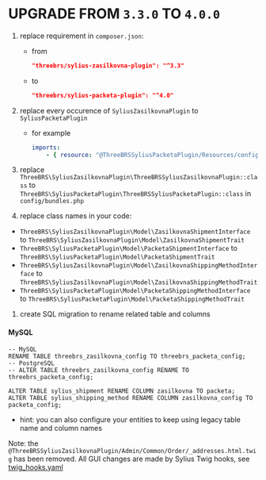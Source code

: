 # UPGRADE FROM `3.3.0` TO `4.0.0`

1. replace requirement in `composer.json`:
   - from
     ```json
     "threebrs/sylius-zasilkovna-plugin": "^3.3"
     ```
   - to
     ```json
     "threebrs/sylius-packeta-plugin": "^4.0"
     ```

1. replace every occurence of `SyliusZasilkovnaPlugin` to `SyliusPacketaPlugin`
    - for example
      ```yaml
      imports:
          - { resource: "@ThreeBRSSyliusPacketaPlugin/Resources/config/config.{yml,yaml}" }
      ```

1. replace `ThreeBRS\SyliusZasilkovnaPlugin\ThreeBRSSyliusZasilkovnaPlugin::class` to
   `ThreeBRS\SyliusPacketaPlugin\ThreeBRSSyliusPacketaPlugin::class` in `config/bundles.php`

1. replace class names in your code:
  - `ThreeBRS\SyliusZasilkovnaPlugin\Model\ZasilkovnaShipmentInterface` to `ThreeBRS\SyliusZasilkovnaPlugin\Model\ZasilkovnaShipmentTrait`
  - `ThreeBRS\SyliusPacketaPlugin\Model\PacketaShipmentInterface` to `ThreeBRS\SyliusPacketaPlugin\Model\PacketaShipmentTrait`
  - `ThreeBRS\SyliusZasilkovnaPlugin\Model\ZasilkovnaShippingMethodInterface` to `ThreeBRS\SyliusZasilkovnaPlugin\Model\ZasilkovnaShippingMethodTrait`
  - `ThreeBRS\SyliusPacketaPlugin\Model\PacketaShippingMethodInterface` to 
  `ThreeBRS\SyliusPacketaPlugin\Model\PacketaShippingMethodTrait`

1. create SQL migration to rename related table and columns

#### MySQL
```mysql
-- MySQL
RENAME TABLE threebrs_zasilkovna_config TO threebrs_packeta_config;
-- PostgreSQL
-- ALTER TABLE threebrs_zasilkovna_config RENAME TO threebrs_packeta_config;

ALTER TABLE sylius_shipment RENAME COLUMN zasilkovna TO packeta;
ALTER TABLE sylius_shipping_method RENAME COLUMN zasilkovna_config TO packeta_config;
```
- hint: you can also configure your entities to keep using legacy table name and column names

Note: the `@ThreeBRSSyliusZasilkovnaPlugin/Admin/Common/Order/_addresses.html.twig` has been removed. All GUI changes are made by Sylius Twig hooks, see [twig_hooks.yaml](./src/Resources/config/twig_hooks/twig_hooks.yaml)
